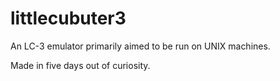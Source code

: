 # littlecubuter3

An LC-3 emulator primarily aimed to be run on UNIX machines.

Made in five days out of curiosity.
